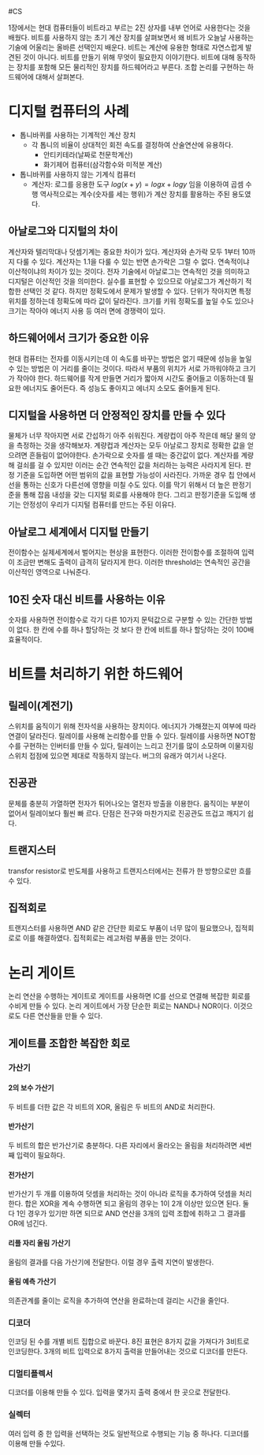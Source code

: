 #CS 

1장에서는 현대 컴퓨터들이 비트라고 부르는 2진 상자를 내부 언어로 사용한다는 것을 배웠다. 비트를 사용하지 않는 초기 계산 장치를 살펴보면서 왜 비트가 오늘날 사용하는 기술에 어울리는 올바른 선택인지 배운다. 비트는 계산에 유용한 형태로 자연스럽게 발견된 것이 아니다. 비트를 만들기 위해 무엇이 필요한지 이야기한다.
비트에 대해 동작하는 장치를 포함해 모든 물리적인 장치를 하드웨어라고 부른다. 조합 논리를 구현하는 하드웨어에 대해서 살펴본다.

# 디지털 컴퓨터의 사례
- 톱니바퀴를 사용하는 기계적인 계산 장치
	- 각 톱니의 비율이 상대적인 회전 속도를 결정하여 산술연산에 유용하다.
		- 안티키테라(날짜로 천문학계산)
		- 화기제어 컴퓨터(삼각함수와 미적분 계산)
- 톱니바퀴를 사용하지 않는 기계식 컴퓨터
	- 계산자: 로그를 응용한 도구 $log(x + y) = logx + logy$ 임을 이용하여 곱셈 수행
역사적으로는 계수(숫자를 세는 행위)가 계산 장치를 활용하는 주된 용도였다.

## 아날로그와 디지털의 차이
계산자와 텔리막대나 덧셈기계는 중요한 차이가 있다. 계산자와 손가락 모두 1부터 10까지 다룰 수 있다. 계산자는 1.1을 다룰 수 있는 반면 손가락은 그럴 수 없다. 연속적이냐 이산적이냐의 차이가 있는 것이다.
전자 기술에서 아날로그는 연속적인 것을 의미하고 디지털은 이산적인 것을 의미한다.
실수를 표현할 수 있으므로 아날로그가 계산하기 적합한 선택인 것 같다. 하지만 정확도에서 문제가 발생할 수 있다. 단위가 작아지면 특정 위치를 정하는데 정확도에 따라 값이 달라진다. 크기를 키워 정확도를 높일 수도 있으나 크기는 작아야 에너지 사용 등 여러 면에 경쟁력이 있다.

## 하드웨어에서 크기가 중요한 이유
현대 컴퓨터는 전자를 이동시키는데 이 속도를 바꾸는 방법은 없기 때문에 성능을 높일 수 있는 방법은 이 거리를 줄이는 것이다. 따라서 부품의 위치가 서로 가까워야하고 크기가 작아야 한다. 하드웨어를 작게 만들면 거리가 짧아져 시간도 줄어들고 이동하는데 필요한 에너지도 줄어든다. 즉 성능도 좋아지고 에너지 소모도 줄어들게 된다.

## 디지털을 사용하면 더 안정적인 장치를 만들 수 있다
물체가 너무 작아지면 서로 간섭하기 아주 쉬워진다. 계량컵이 아주 작은데 해당 물의 양을 측정하는 것을 생각해보자. 계량컵과 계산자는 모두 아날로그 장치로 정확한 값을 얻으려면 흔들림이 없어야한다. 
손가락으로 숫자를 셀 때는 중간값이 없다. 계산자를 계량해 걸쇠를 걸 수 있지만 이러는 순간 연속적인 값을 처리하는 능력은 사라지게 된다. 판정 기준을 도입하면 어떤 범위의 값을 표현할 가능성이 사라진다. 가까운 경우 칩 안에서 선을 통하는 신호가 다른선에 영향을 미칠 수도 있다. 이를 막기 위해서 더 높은 판정기준을 통해 잡음 내성을 갖는 디지털 회로를 사용해야 한다. 그리고 판정기준을 도입해 생기는 안정성이 우리가 디지털 컴퓨터를 만드는 주된 이유다.

## 아날로그 세계에서 디지털 만들기
전이함수는 실제세계에서 벌어지는 현상을 표현한다. 이러한 전이함수를 조절하여 입력이 조금만 변해도 출력이 급격히 달라지게 한다. 이러한 threshold는 연속적인 공간을 이산적인 영역으로 나눠준다.

## 10진 숫자 대신 비트를 사용하는 이유
숫자를 사용하면 전이함수로 각기 다른 10가지 문턱값으로 구분할 수 있는 간단한 방법이 없다. 한 칸에 수를 하나 할당하는 것 보다 한 칸에 비트를 하나 할당하는 것이 100배 효율적이다.

# 비트를 처리하기 위한 하드웨어
## 릴레이(계전기)
스위치를 움직이기 위해 전자석을 사용하는 장치이다. 에너지가 가해졌는지 여부에 따라 연결이 달라진다. 릴레이를 사용해 논리함수를 만들 수 있다. 릴레이를 사용하면 NOT함수를 구현하는 인버터를 만들 수 있다, 릴레이는 느리고 전기를 많이 소모하며 이물지링 스위치 접점에 있으면 제대로 작동하지 않는다. 버그의 유래가 여기서 나온다.

## 진공관
문체를 충분히 가열하면 전자가 튀어나오는 열전자 방출을 이용한다. 움직이는 부분이 없어서 릴레이보다 훨씬 빠
르다. 단점은 전구와 마찬가지로 진공관도 뜨겁고 깨지기 쉽다.

## 트랜지스터
transfor resistor로 반도체를 사용하고 트랜지스터에서는 전류가 한 방향으로만 흐를 수 있다.

## 집적회로
트랜지스터를 사용하면 AND 같은 간단한 회로도 부품이 너무 많이 필요했으나, 집적회로로 이를 해결하였다. 집적회로는 레고처럼 부품을 만는 것이다.

# 논리 게이트
논리 연산을 수행하는 게이트로 게이트를 사용하면 IC를 선으로 연결해 복잡한 회로를 수비게 만들 수 있다. 논리 게이트에서 가장 단순한 회로는 NAND나 NOR이다. 이것으로도 다른 연산들을 만들 수 있다.
## 게이트를 조합한 복잡한 회로
### 가산기 

#### 2의 보수 가산기
두 비트를 더한 값은 각 비트의 XOR, 올림은 두 비트의 AND로 처리한다.

#### 반가산기
두 비트의 합은 반가산기로 충분하다. 다른 자리에서 올라오는 올림을 처리하려면 세번째 입력이 필요하다.

#### 전가산기
반가산기 두 개를 이용하여 덧셈을 처리하는 것이 아니라 로직을 추가하여 덧셈을 처리한다. 합은 XOR을 계속 수행하면 되고 올림의 경우는 1이 2개 이상만 있으면 된다.  둘 다 1인 경우가 있기만 하면 되므로 AND 연산을 3개의 입력 조합에 취하고 그 결과를 OR에 넘긴다.

#### 리플 자리 올림 가산기
올림의 결과를 다음 가산기에 전달한다. 이럴 경우 출력 지연이 발생한다. 

#### 올림 예측 가산기
의존관계를 줄이는 로직을 추가하여 연산을 완료하는데 걸리는 시간을 줄인다.

### 디코더
인코딩 된 수를 개별 비트 집합으로 바꾼다. 8진 표현은 8가지 값을 가져다가 3비트로 인코딩한다. 3개의 비트 입력으로 8가지 출력을 만들어내는 것으로 디코더를 만든다.

### 디멀티플렉서
디코더를 이용해 만들 수 있다. 입력을 몇가지 출력 중에서 한 곳으로 전달한다.

### 실렉터
여러 입력 중 한 입력을 선택하는 것도 일반적으로 수행되는 기능 중 하나다. 디코더를 이용해 만들 수있다.

